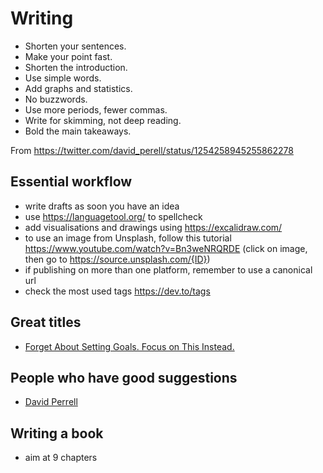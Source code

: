 # Writing

- Shorten your sentences.
- Make your point fast.
- Shorten the introduction.
- Use simple words.
- Add graphs and statistics.
- No buzzwords.
- Use more periods, fewer commas.
- Write for skimming, not deep reading.
- Bold the main takeaways.

From https://twitter.com/david_perell/status/1254258945255862278

## Essential workflow

- write drafts as soon you have an idea
- use https://languagetool.org/ to spellcheck
- add visualisations and drawings using https://excalidraw.com/
- to use an image from Unsplash, follow this tutorial https://www.youtube.com/watch?v=Bn3weNRQRDE (click on image, then go to https://source.unsplash.com/{ID})
- if publishing on more than one platform, remember to use a canonical url
- check the most used tags https://dev.to/tags

## Great titles

- [Forget About Setting Goals. Focus on This Instead.](https://jamesclear.com/goals-systems)

## People who have good suggestions

- [David Perrell](https://twitter.com/david_perell)

## Writing a book

- aim at 9 chapters
